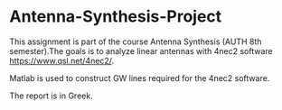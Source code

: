 # Antenna-Synthesis-Project

This assignment is part of the course Antenna Synthesis (AUTH 8th semester).The goals is to analyze linear antennas with 4nec2 software https://www.qsl.net/4nec2/.

Matlab is used to construct GW lines required for the 4nec2 software.

The report is in Greek.

